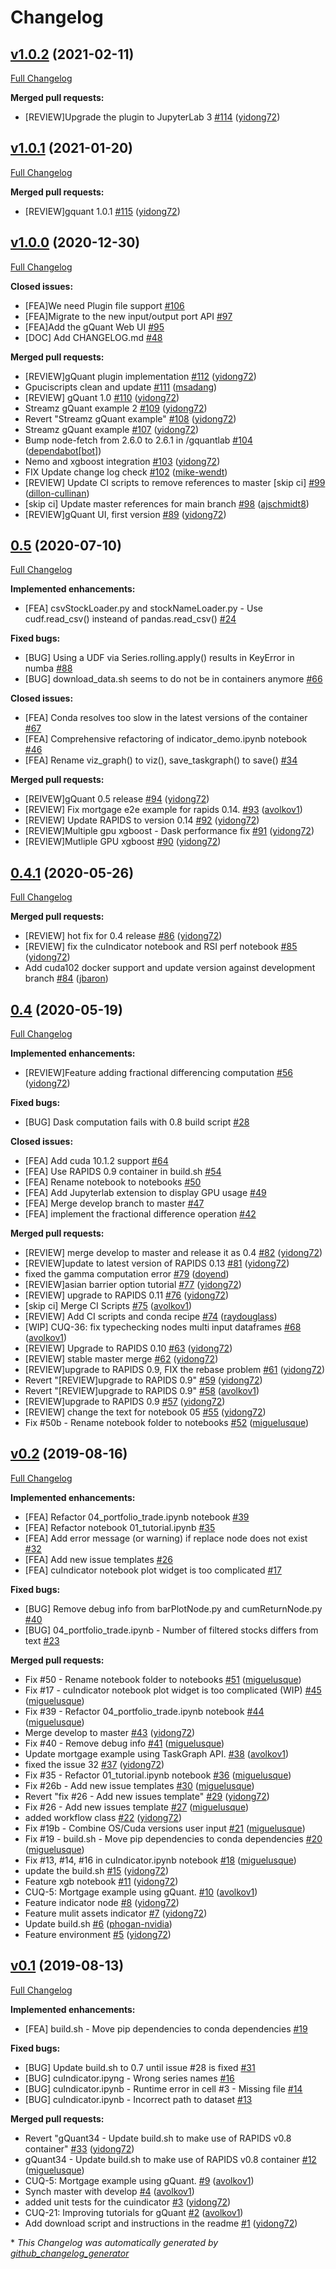# Changelog

## [v1.0.2](https://github.com/NVIDIA/fsi-samples/tree/v1.0.2) (2021-02-11)

[Full Changelog](https://github.com/NVIDIA/fsi-samples/compare/v1.0.1...v1.0.2)

**Merged pull requests:**

- \[REVIEW\]Upgrade the plugin to JupyterLab 3 [\#114](https://github.com/NVIDIA/fsi-samples/pull/114) ([yidong72](https://github.com/yidong72))

## [v1.0.1](https://github.com/NVIDIA/fsi-samples/tree/v1.0.1) (2021-01-20)

[Full Changelog](https://github.com/NVIDIA/fsi-samples/compare/v1.0.0...v1.0.1)

**Merged pull requests:**

- \[REVIEW\]gquant 1.0.1 [\#115](https://github.com/NVIDIA/fsi-samples/pull/115) ([yidong72](https://github.com/yidong72))

## [v1.0.0](https://github.com/NVIDIA/fsi-samples/tree/v1.0.0) (2020-12-30)

[Full Changelog](https://github.com/NVIDIA/fsi-samples/compare/0.5...v1.0.0)

**Closed issues:**

- \[FEA\]We need Plugin file support [\#106](https://github.com/NVIDIA/fsi-samples/issues/106)
- \[FEA\]Migrate to the new input/output port API [\#97](https://github.com/NVIDIA/fsi-samples/issues/97)
- \[FEA\]Add the gQuant Web UI [\#95](https://github.com/NVIDIA/fsi-samples/issues/95)
- \[DOC\] Add CHANGELOG.md [\#48](https://github.com/NVIDIA/fsi-samples/issues/48)

**Merged pull requests:**

- \[REVIEW\]gQuant plugin implementation [\#112](https://github.com/NVIDIA/fsi-samples/pull/112) ([yidong72](https://github.com/yidong72))
- Gpuciscripts clean and update [\#111](https://github.com/NVIDIA/fsi-samples/pull/111) ([msadang](https://github.com/msadang))
- \[REVIEW\] gQuant 1.0 [\#110](https://github.com/NVIDIA/fsi-samples/pull/110) ([yidong72](https://github.com/yidong72))
- Streamz gQuant example 2 [\#109](https://github.com/NVIDIA/fsi-samples/pull/109) ([yidong72](https://github.com/yidong72))
- Revert "Streamz gQuant example" [\#108](https://github.com/NVIDIA/fsi-samples/pull/108) ([yidong72](https://github.com/yidong72))
- Streamz gQuant example [\#107](https://github.com/NVIDIA/fsi-samples/pull/107) ([yidong72](https://github.com/yidong72))
- Bump node-fetch from 2.6.0 to 2.6.1 in /gquantlab [\#104](https://github.com/NVIDIA/fsi-samples/pull/104) ([dependabot[bot]](https://github.com/apps/dependabot))
- Nemo and xgboost integration  [\#103](https://github.com/NVIDIA/fsi-samples/pull/103) ([yidong72](https://github.com/yidong72))
- FIX Update change log check [\#102](https://github.com/NVIDIA/fsi-samples/pull/102) ([mike-wendt](https://github.com/mike-wendt))
- \[REVIEW\] Update CI scripts to remove references to master \[skip ci\] [\#99](https://github.com/NVIDIA/fsi-samples/pull/99) ([dillon-cullinan](https://github.com/dillon-cullinan))
- \[skip ci\] Update master references for main branch [\#98](https://github.com/NVIDIA/fsi-samples/pull/98) ([ajschmidt8](https://github.com/ajschmidt8))
- \[REVIEW\]gQuant UI, first version [\#89](https://github.com/NVIDIA/fsi-samples/pull/89) ([yidong72](https://github.com/yidong72))

## [0.5](https://github.com/NVIDIA/fsi-samples/tree/0.5) (2020-07-10)

[Full Changelog](https://github.com/NVIDIA/fsi-samples/compare/0.4.1...0.5)

**Implemented enhancements:**

- \[FEA\] csvStockLoader.py and stockNameLoader.py - Use cudf.read\_csv\(\) insteand of pandas.read\_csv\(\) [\#24](https://github.com/NVIDIA/fsi-samples/issues/24)

**Fixed bugs:**

- \[BUG\] Using a UDF via Series.rolling.apply\(\) results in KeyError in numba [\#88](https://github.com/NVIDIA/fsi-samples/issues/88)
- \[BUG\] download\_data.sh seems to do not be in containers anymore [\#66](https://github.com/NVIDIA/fsi-samples/issues/66)

**Closed issues:**

- \[FEA\] Conda resolves too slow in the latest versions of the container [\#67](https://github.com/NVIDIA/fsi-samples/issues/67)
- \[FEA\] Comprehensive refactoring of indicator\_demo.ipynb notebook [\#46](https://github.com/NVIDIA/fsi-samples/issues/46)
- \[FEA\] Rename viz\_graph\(\) to viz\(\), save\_taskgraph\(\) to save\(\) [\#34](https://github.com/NVIDIA/fsi-samples/issues/34)

**Merged pull requests:**

- \[REIVEW\]gQuant 0.5 release [\#94](https://github.com/NVIDIA/fsi-samples/pull/94) ([yidong72](https://github.com/yidong72))
- \[REVIEW\] Fix mortgage e2e example for rapids 0.14. [\#93](https://github.com/NVIDIA/fsi-samples/pull/93) ([avolkov1](https://github.com/avolkov1))
- \[REVIEW\] Update RAPIDS to version 0.14 [\#92](https://github.com/NVIDIA/fsi-samples/pull/92) ([yidong72](https://github.com/yidong72))
- \[REVIEW\]Multiple gpu xgboost - Dask performance fix [\#91](https://github.com/NVIDIA/fsi-samples/pull/91) ([yidong72](https://github.com/yidong72))
- \[REVIEW\]Mutliple GPU xgboost [\#90](https://github.com/NVIDIA/fsi-samples/pull/90) ([yidong72](https://github.com/yidong72))

## [0.4.1](https://github.com/NVIDIA/fsi-samples/tree/0.4.1) (2020-05-26)

[Full Changelog](https://github.com/NVIDIA/fsi-samples/compare/0.4...0.4.1)

**Merged pull requests:**

- \[REVIEW\] hot fix for 0.4 release [\#86](https://github.com/NVIDIA/fsi-samples/pull/86) ([yidong72](https://github.com/yidong72))
- \[REVIEW\] fix the cuIndicator notebook and RSI perf notebook [\#85](https://github.com/NVIDIA/fsi-samples/pull/85) ([yidong72](https://github.com/yidong72))
- Add cuda102 docker support and update version against development branch [\#84](https://github.com/NVIDIA/fsi-samples/pull/84) ([jbaron](https://github.com/jbaron))

## [0.4](https://github.com/NVIDIA/fsi-samples/tree/0.4) (2020-05-19)

[Full Changelog](https://github.com/NVIDIA/fsi-samples/compare/v0.2...0.4)

**Implemented enhancements:**

- \[REVIEW\]Feature adding fractional differencing computation [\#56](https://github.com/NVIDIA/fsi-samples/pull/56) ([yidong72](https://github.com/yidong72))

**Fixed bugs:**

- \[BUG\] Dask computation fails with 0.8 build script [\#28](https://github.com/NVIDIA/fsi-samples/issues/28)

**Closed issues:**

- \[FEA\] Add cuda 10.1.2 support [\#64](https://github.com/NVIDIA/fsi-samples/issues/64)
- \[FEA\] Use RAPIDS 0.9 container in build.sh [\#54](https://github.com/NVIDIA/fsi-samples/issues/54)
- \[FEA\] Rename notebook to notebooks [\#50](https://github.com/NVIDIA/fsi-samples/issues/50)
- \[FEA\] Add Jupyterlab extension to display GPU usage [\#49](https://github.com/NVIDIA/fsi-samples/issues/49)
- \[FEA\] Merge develop branch to master [\#47](https://github.com/NVIDIA/fsi-samples/issues/47)
- \[FEA\] implement the fractional difference operation [\#42](https://github.com/NVIDIA/fsi-samples/issues/42)

**Merged pull requests:**

- \[REVIEW\] merge develop to master and release it as 0.4 [\#82](https://github.com/NVIDIA/fsi-samples/pull/82) ([yidong72](https://github.com/yidong72))
- \[REVIEW\]update to latest version of RAPIDS 0.13 [\#81](https://github.com/NVIDIA/fsi-samples/pull/81) ([yidong72](https://github.com/yidong72))
- fixed the gamma computation error [\#79](https://github.com/NVIDIA/fsi-samples/pull/79) ([doyend](https://github.com/doyend))
- \[REVIEW\]asian barrier option  tutorial [\#77](https://github.com/NVIDIA/fsi-samples/pull/77) ([yidong72](https://github.com/yidong72))
- \[REVIEW\] upgrade to RAPIDS 0.11 [\#76](https://github.com/NVIDIA/fsi-samples/pull/76) ([yidong72](https://github.com/yidong72))
- \[skip ci\] Merge CI Scripts [\#75](https://github.com/NVIDIA/fsi-samples/pull/75) ([avolkov1](https://github.com/avolkov1))
- \[REVIEW\] Add CI scripts and conda recipe [\#74](https://github.com/NVIDIA/fsi-samples/pull/74) ([raydouglass](https://github.com/raydouglass))
- \[WIP\] CUQ-36: fix typechecking nodes multi input dataframes [\#68](https://github.com/NVIDIA/fsi-samples/pull/68) ([avolkov1](https://github.com/avolkov1))
- \[REVIEW\] Upgrade to RAPIDS 0.10 [\#63](https://github.com/NVIDIA/fsi-samples/pull/63) ([yidong72](https://github.com/yidong72))
- \[REVIEW\] stable master merge [\#62](https://github.com/NVIDIA/fsi-samples/pull/62) ([yidong72](https://github.com/yidong72))
- \[REVIEW\]upgrade to RAPIDS 0.9, FIX the rebase problem [\#61](https://github.com/NVIDIA/fsi-samples/pull/61) ([yidong72](https://github.com/yidong72))
- Revert "\[REVIEW\]upgrade to RAPIDS 0.9" [\#59](https://github.com/NVIDIA/fsi-samples/pull/59) ([yidong72](https://github.com/yidong72))
- Revert "\[REVIEW\]upgrade to RAPIDS 0.9" [\#58](https://github.com/NVIDIA/fsi-samples/pull/58) ([avolkov1](https://github.com/avolkov1))
- \[REVIEW\]upgrade to RAPIDS 0.9 [\#57](https://github.com/NVIDIA/fsi-samples/pull/57) ([yidong72](https://github.com/yidong72))
- \[REVIEW\] change the text for notebook 05 [\#55](https://github.com/NVIDIA/fsi-samples/pull/55) ([yidong72](https://github.com/yidong72))
- Fix \#50b - Rename notebook folder to notebooks [\#52](https://github.com/NVIDIA/fsi-samples/pull/52) ([miguelusque](https://github.com/miguelusque))

## [v0.2](https://github.com/NVIDIA/fsi-samples/tree/v0.2) (2019-08-16)

[Full Changelog](https://github.com/NVIDIA/fsi-samples/compare/v0.1...v0.2)

**Implemented enhancements:**

- \[FEA\] Refactor 04\_portfolio\_trade.ipynb notebook [\#39](https://github.com/NVIDIA/fsi-samples/issues/39)
- \[FEA\] Refactor notebook 01\_tutorial.ipynb [\#35](https://github.com/NVIDIA/fsi-samples/issues/35)
- \[FEA\] Add error message \(or warning\) if replace node does not exist [\#32](https://github.com/NVIDIA/fsi-samples/issues/32)
- \[FEA\] Add new issue templates [\#26](https://github.com/NVIDIA/fsi-samples/issues/26)
- \[FEA\] cuIndicator notebook plot widget is too complicated [\#17](https://github.com/NVIDIA/fsi-samples/issues/17)

**Fixed bugs:**

- \[BUG\] Remove debug info from barPlotNode.py and cumReturnNode.py [\#40](https://github.com/NVIDIA/fsi-samples/issues/40)
- \[BUG\] 04\_portfolio\_trade.ipynb - Number of filtered stocks differs from text [\#23](https://github.com/NVIDIA/fsi-samples/issues/23)

**Merged pull requests:**

- Fix \#50 - Rename notebook folder to notebooks [\#51](https://github.com/NVIDIA/fsi-samples/pull/51) ([miguelusque](https://github.com/miguelusque))
- Fix \#17 - cuIndicator notebook plot widget is too complicated \(WIP\) [\#45](https://github.com/NVIDIA/fsi-samples/pull/45) ([miguelusque](https://github.com/miguelusque))
- Fix \#39 - Refactor 04\_portfolio\_trade.ipynb notebook [\#44](https://github.com/NVIDIA/fsi-samples/pull/44) ([miguelusque](https://github.com/miguelusque))
- Merge develop to master [\#43](https://github.com/NVIDIA/fsi-samples/pull/43) ([yidong72](https://github.com/yidong72))
- Fix \#40 - Remove debug info [\#41](https://github.com/NVIDIA/fsi-samples/pull/41) ([miguelusque](https://github.com/miguelusque))
- Update mortgage example using TaskGraph API. [\#38](https://github.com/NVIDIA/fsi-samples/pull/38) ([avolkov1](https://github.com/avolkov1))
- fixed the issue 32 [\#37](https://github.com/NVIDIA/fsi-samples/pull/37) ([yidong72](https://github.com/yidong72))
- Fix \#35 - Refactor 01\_tutorial.ipynb notebook [\#36](https://github.com/NVIDIA/fsi-samples/pull/36) ([miguelusque](https://github.com/miguelusque))
- Fix \#26b - Add new issue templates [\#30](https://github.com/NVIDIA/fsi-samples/pull/30) ([miguelusque](https://github.com/miguelusque))
- Revert "fix \#26 - Add new issues template" [\#29](https://github.com/NVIDIA/fsi-samples/pull/29) ([yidong72](https://github.com/yidong72))
- Fix \#26 - Add new issues template [\#27](https://github.com/NVIDIA/fsi-samples/pull/27) ([miguelusque](https://github.com/miguelusque))
- added workflow class [\#22](https://github.com/NVIDIA/fsi-samples/pull/22) ([yidong72](https://github.com/yidong72))
- Fix \#19b - Combine OS/Cuda versions user input [\#21](https://github.com/NVIDIA/fsi-samples/pull/21) ([miguelusque](https://github.com/miguelusque))
- Fix \#19 - build.sh - Move pip dependencies to conda dependencies [\#20](https://github.com/NVIDIA/fsi-samples/pull/20) ([miguelusque](https://github.com/miguelusque))
- Fix \#13, \#14, \#16 in cuIndicator.ipynb notebook [\#18](https://github.com/NVIDIA/fsi-samples/pull/18) ([miguelusque](https://github.com/miguelusque))
- update the build.sh [\#15](https://github.com/NVIDIA/fsi-samples/pull/15) ([yidong72](https://github.com/yidong72))
- Feature xgb notebook [\#11](https://github.com/NVIDIA/fsi-samples/pull/11) ([yidong72](https://github.com/yidong72))
- CUQ-5: Mortgage example using gQuant. [\#10](https://github.com/NVIDIA/fsi-samples/pull/10) ([avolkov1](https://github.com/avolkov1))
- Feature indicator node [\#8](https://github.com/NVIDIA/fsi-samples/pull/8) ([yidong72](https://github.com/yidong72))
- Feature mulit assets indicator [\#7](https://github.com/NVIDIA/fsi-samples/pull/7) ([yidong72](https://github.com/yidong72))
- Update build.sh [\#6](https://github.com/NVIDIA/fsi-samples/pull/6) ([phogan-nvidia](https://github.com/phogan-nvidia))
- Feature environment [\#5](https://github.com/NVIDIA/fsi-samples/pull/5) ([yidong72](https://github.com/yidong72))

## [v0.1](https://github.com/NVIDIA/fsi-samples/tree/v0.1) (2019-08-13)

[Full Changelog](https://github.com/NVIDIA/fsi-samples/compare/e4a967fc9e3289fdbfa37e7a7b84887579332b42...v0.1)

**Implemented enhancements:**

- \[FEA\] build.sh - Move pip dependencies to conda dependencies [\#19](https://github.com/NVIDIA/fsi-samples/issues/19)

**Fixed bugs:**

- \[BUG\] Update build.sh to 0.7 until issue \#28 is fixed [\#31](https://github.com/NVIDIA/fsi-samples/issues/31)
- \[BUG\] cuIndicator.ipyng - Wrong series names [\#16](https://github.com/NVIDIA/fsi-samples/issues/16)
- \[BUG\] cuIndicator.ipynb - Runtime error in cell \#3 - Missing file [\#14](https://github.com/NVIDIA/fsi-samples/issues/14)
- \[BUG\] cuIndicator.ipynb - Incorrect path to dataset [\#13](https://github.com/NVIDIA/fsi-samples/issues/13)

**Merged pull requests:**

- Revert "gQuant34 - Update build.sh to make use of RAPIDS v0.8 container" [\#33](https://github.com/NVIDIA/fsi-samples/pull/33) ([yidong72](https://github.com/yidong72))
- gQuant34 - Update build.sh to make use of RAPIDS v0.8 container [\#12](https://github.com/NVIDIA/fsi-samples/pull/12) ([miguelusque](https://github.com/miguelusque))
- CUQ-5: Mortgage example using  gQuant. [\#9](https://github.com/NVIDIA/fsi-samples/pull/9) ([avolkov1](https://github.com/avolkov1))
- Synch master with develop [\#4](https://github.com/NVIDIA/fsi-samples/pull/4) ([avolkov1](https://github.com/avolkov1))
- added unit tests for the cuindicator [\#3](https://github.com/NVIDIA/fsi-samples/pull/3) ([yidong72](https://github.com/yidong72))
- CUQ-21: Improving tutorials for gQuant [\#2](https://github.com/NVIDIA/fsi-samples/pull/2) ([avolkov1](https://github.com/avolkov1))
- Add download script and instructions in the readme [\#1](https://github.com/NVIDIA/fsi-samples/pull/1) ([yidong72](https://github.com/yidong72))



\* *This Changelog was automatically generated by [github_changelog_generator](https://github.com/github-changelog-generator/github-changelog-generator)*
